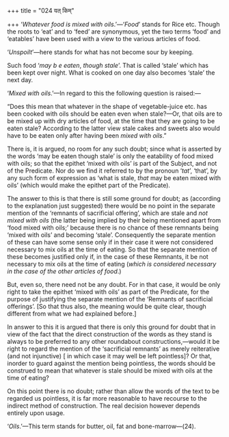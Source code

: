 +++
title = "024 यत् किम्"

+++
‘*Whatever food is mixed with oils*.’—‘*Food*’ stands for Rice etc.
Though the roots to ‘eat’ and to ‘feed’ are synonymous, yet the two
terms ‘food’ and ‘eatables’ have been used with a view to the various
articles of food.

‘*Unspoilt*’—here stands for what has not become sour by keeping.

Such food ‘*may b* *e* *eaten*, *though stale*’. That is called ‘stale’
which has been kept over night. What is cooked on one day also becomes
‘stale’ the next day.

‘*Mixed with oils*.’—In regard to this the following question is
raised:—

“Does this mean that whatever in the shape of vegetable-juice etc. has
been cooked with oils should be eaten even when stale?—Or, that oils are
to be mixed up with dry articles of food, at the time that they are
going to be eaten stale? According to the latter view stale cakes and
sweets also would have to be eaten only after having been *mixed with
oils*.”

There is, it is argued, no room for any such doubt; since what is
asserted by the words ‘may be eaten though stale’ is only the eatability
of food mixed with oils; so that the epithet ‘mixed with oils’ is part
of the Subject, and not of the Predicate. Nor do we find it referred to
by the pronoun ‘*tat*’, ‘that’, by any such form of expression as ‘what
is stale, *that* may be eaten mixed with oils’ (which would make the
epithet part of the Predicate).

The answer to this is that there is still some ground for doubt; as
(according to the explanation just suggested) there would be no point in
the separate mention of the ‘remnants of sacrificial offering’, which
are stale and *not mixed* *with* *oils* (the latter being implied by
their being mentioned apart from ‘food mixed with oils;’ because there
is no chance of these remnants being ‘mixed with oils’ and becoming
‘stale’. Consequently the separate mention of these can have some sense
only if in their case it were not considered necessary to mix oils at
the time of eating. So that the separate mention of these becomes
justified only if, in the case of these Remnants, it be not necessary to
mix oils at the time of eating (*which is considered necessary in the*
*case* *of the other articles of food*.)

But, even so, there need not be any doubt. For in that case, it would be
only right to take the epithet ‘mixed with oils’ as part of the
Predicate, for the purpose of justifying the separate mention of the
‘Remnants of sacrificial offerings’. \[So that thus also, the meaning
would be quite clear, though different from what we had explained
before.\]

In answer to this it is argued that there is only this ground for doubt
that in view of the fact that the direct construction of the words as
they stand is always to be preferred to any other roundabout
constructions,—would it be right to regard the mention of the
‘sacrificial remnants’ as merely reiterative (and not injunctive) \[ in
which case it may well be left pointless\]? Or that, inorder to guard
against the mention being pointless, the words should be construed to
mean that whatever is stale should be mixed with oils at the time of
eating?

On this point there is no doubt; rather than allow the words of the text
to be regarded us pointless, it is far more reasonable to have recourse
to the indirect method of construction. The real decision however
depends entirely upon usage.

‘*Oils*.’—This term stands for butter, oil, fat and bone-marrow—(24).


